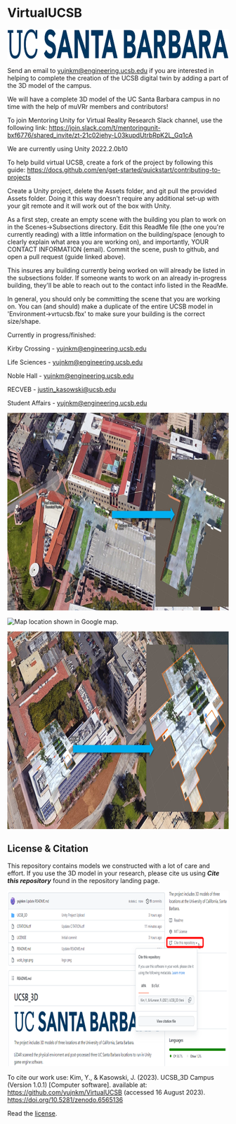 # VirtualUCSB
<img
  src="ucsb_logo.png?raw=true"
  alt="Screenshot of Unity 2018 showing the inspector with Readme content."
  width="880"
  height="70"
/>



Send an email to yujnkm@engineering.ucsb.edu if you are interested in helping to complete the creation of the UCSB digital twin by adding a part of the 3D model of the campus.

We will have a complete 3D model of the UC Santa Barbara campus in no time with the help of muVRr members and contributors!

To join Mentoring Unity for Virtual Reality Research Slack channel, use the following link: 
https://join.slack.com/t/mentoringunit-bxf6776/shared_invite/zt-21c02iehy-L03kupdUtrbRpK2L_Gq1cA

We are currently using Unity 2022.2.0b10

To help build virtual UCSB, create a fork of the project by following this guide: 
https://docs.github.com/en/get-started/quickstart/contributing-to-projects

Create a Unity project, delete the Assets folder, and git pull the provided Assets folder. Doing it this way doesn't require
any additional set-up with your git remote and it will work out of the box with Unity.

As a first step, create an empty scene with the building you plan to work on in the Scenes->Subsections directory. 
Edit this ReadMe file (the one you're currently reading) with a little information on the building/space (enough 
to clearly explain what area you are working on), and importantly, YOUR CONTACT INFORMATION (email).
Commit the scene, push to github, and open a pull request (guide linked above).

This insures any building currently being worked on will already be listed in the subsections folder. If someone wants
to work on an already in-progress building, they'll be able to reach out to the contact info listed in the ReadMe. 

In general, you should only be committing the scene that you are working on. You can (and should) make a
duplicate of the entire UCSB model in 'Environment->vrtucsb.fbx' to make sure your building is the correct size/shape. 

Currently in progress/finished:

Kirby Crossing - yujnkm@engineering.ucsb.edu

Life Sciences - yujnkm@engineering.ucsb.edu

Noble Hall - yujnkm@engineering.ucsb.edu

RECVEB - justin_kasowski@ucsb.edu

Student Affairs - yujnkm@engineering.ucsb.edu

<img
  src="1_3.png?raw=true"
  alt="Map location shown in Google map."
  width="880"
  height="450"
/>

<img
  src="2_3.png?raw=true"
  alt="Map location shown in Google map."
  width="880"
  height="450"
/>

<img
  src="3_3.png?raw=true"
  alt="Map location shown in Google map."
  width="880"
  height="450"
/>


## License & Citation
This repository contains models we constructed with a lot of care and effort. If you use the 3D model in your research, please cite us using ***Cite this repository*** found in the repository landing page.

<img
  src="5_1.png?raw=true"
  alt="How to cite our work."
  width="880"
  height="400"
/>

To cite our work use:
Kim, Y., & Kasowski, J. (2023). UCSB_3D Campus (Version 1.0.1) [Computer software]. available at: https://github.com/yujnkm/VirtualUCSB (accessed 16 August 2023).
https://doi.org/10.5281/zenodo.6565136

Read the [license](LICENSE.md).
